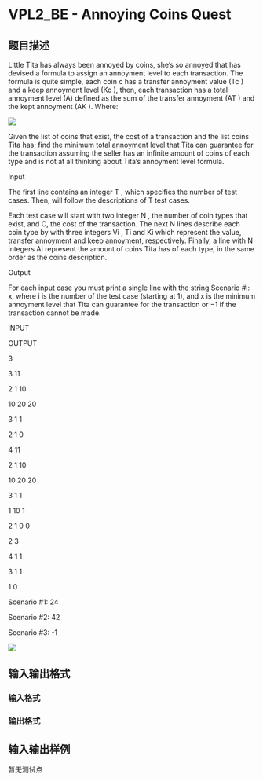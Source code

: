 # VPL2_BE - Annoying Coins Quest

## 题目描述

Little Tita has always been annoyed by coins, she’s so annoyed that has devised a formula to assign an annoyment level to each transaction. The formula is quite simple, each coin c has a transfer annoyment value (Tc ) and a keep annoyment level (Kc ), then, each transaction has a total annoyment level (A) defined as the sum of the transfer annoyment (AT ) and the kept annoyment (AK ). Where:

![](https://cdn.luogu.com.cn/upload/vjudge_pic/SP15312/0e3f9fad5cf1cb2d6460f185fed3d771df026689.png)

Given the list of coins that exist, the cost of a transaction and the list coins Tita has; find the minimum total annoyment level that Tita can guarantee for the transaction assuming the seller has an infinite amount of coins of each type and is not at all thinking about Tita’s annoyment level formula.

Input

The first line contains an integer T , which specifies the number of test cases. Then, will follow the descriptions of T test cases.

Each test case will start with two integer N , the number of coin types that exist, and C, the cost of the transaction. The next N lines describe each coin type by with three integers Vi , Ti and Ki which represent the value, transfer annoyment and keep annoyment, respectively. Finally, a line with N integers Ai represent the amount of coins Tita has of each type, in the same order as the coins description.

Output

For each input case you must print a single line with the string Scenario #i: x, where i is the number of the test case (starting at 1), and x is the minimum annoyment level that Tita can guarantee for the transaction or −1 if the transaction cannot be made.

INPUT

OUTPUT

3

3 11

2 1 10

10 20 20

3 1 1

2 1 0

4 11

2 1 10

10 20 20

3 1 1

1 10 1

2 1 0 0

2 3

4 1 1

3 1 1

1 0

Scenario #1: 24

Scenario #2: 42

Scenario #3: -1

**![](https://cdn.luogu.com.cn/upload/vjudge_pic/SP15312/78ef35f3e871d60366d98723baaf8b7ac0ac77c9.png)**

## 输入输出格式

### 输入格式

### 输出格式

## 输入输出样例

暂无测试点

